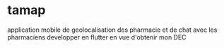 # tamap
application mobile de geolocalisation des pharmacie et de chat avec les pharmaciens developper en flutter en vue d'obtenir mon DEC
